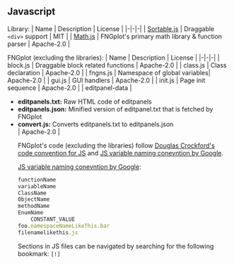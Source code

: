 ## Javascript

Library:
| Name | Description | License |
|-|-|-|
| [Sortable.js](https://github.com/SortableJS/Sortable) | Draggable `<div>` support | MIT |
| [Math.js](https://github.com/josdejong/mathjs) | FNGplot's primary math library & function parser | Apache-2.0 |

FNGplot (excluding the libraries):
| Name | Description | License |
|-|-|-|
| block.js | Draggable block related functions | Apache-2.0 |
| class.js | Class declaration | Apache-2.0 |
| fngns.js | Namespace of global variables| Apache-2.0 |
| gui.js | GUI handlers | Apache-2.0 |
| init.js | Page init sequence | Apache-2.0 |
| editpanel-data | <ul><li>**editpanels.txt:** Raw HTML code of editpanels</li><li>**editpanels.json:** Minified version of editpanel.txt that is fetched by FNGplot</li><li>**convert.js:** Converts editpanels.txt to editpanels.json</li>  | Apache-2.0 |

FNGplot's code (excluding the libraries) follow [Douglas Crockford's code convention for JS](https://www.crockford.com/code.html) and [JS variable naming conevntion by Google](https://google.github.io/styleguide/javascriptguide.xml?showone=Naming#Naming).

[JS variable naming conevntion by Google](https://google.github.io/styleguide/javascriptguide.xml?showone=Naming#Naming):

```js
functionName
variableName
ClassName
ObjectName
methodName
EnumName
    CONSTANT_VALUE
foo.namespaceNameLikeThis.bar
filenamelikethis.js
```

Sections in JS files can be navigated by searching for the following bookmark: `[!]`
